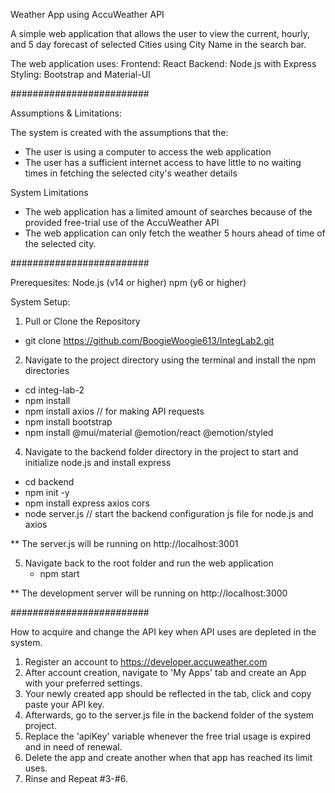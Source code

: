 Weather App using AccuWeather API

A simple web application that allows the user to view the current, hourly, and 5 day forecast of selected Cities using City Name in the search bar. 

The web application uses:
Frontend: React
Backend: Node.js with Express
Styling: Bootstrap and Material-UI

#########################

Assumptions & Limitations:

The system is created with the assumptions that the:
 - The user is using a computer to access the web application
 - The user has a sufficient internet access to have little to no waiting times in fetching the selected city's weather details

System Limitations
  - The web application has a limited amount of searches because of the provided free-trial use of the AccuWeather API
  - The web application can only fetch the weather 5 hours ahead of time of the selected city.

#########################

Prerequesites:
Node.js (v14 or higher)
npm (y6 or higher)

System Setup:

1. Pull or Clone the Repository
  - git clone https://github.com/BoogieWoogie613/IntegLab2.git

2. Navigate to the project directory using the terminal and install the npm directories
  - cd integ-lab-2
  - npm install
  - npm install axios // for making API requests
  - npm install bootstrap
  - npm install @mui/material @emotion/react @emotion/styled


4. Navigate to the backend folder directory in the project to start and initialize node.js and install express
  - cd backend
  - npm init -y
  - npm install express axios cors
  - node server.js // start the backend configuration js file for node.js and axios

** The server.js will be running on http://localhost:3001

5. Navigate back to the root folder and run the web application
   - npm start

** The development server will be running on http://localhost:3000

#########################

How to acquire and change the API key when API uses are depleted in the system.

1. Register an account to https://developer.accuweather.com
2. After account creation, navigate to 'My Apps' tab and create an App with your preferred settings.
3. Your newly created app should be reflected in the tab, click and copy paste your API key.
4. Afterwards, go to the server.js file in the backend folder of the system project.
5. Replace the 'apiKey' variable whenever the free trial usage is expired and in need of renewal.
6. Delete the app and create another when that app has reached its limit uses.
7. Rinse and Repeat #3-#6.

